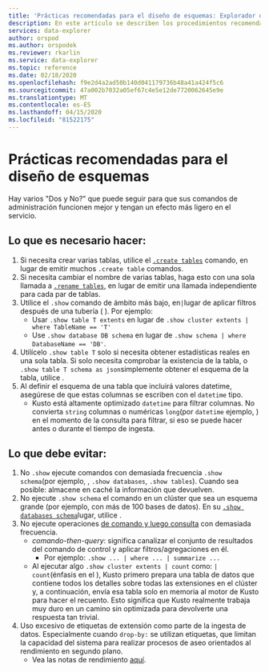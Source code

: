 ```yaml
---
title: 'Prácticas recomendadas para el diseño de esquemas: Explorador de azure Data Explorer Microsoft Docs'
description: En este artículo se describen los procedimientos recomendados para el diseño de esquemas en el Explorador de datos de Azure.
services: data-explorer
author: orspod
ms.author: orspodek
ms.reviewer: rkarlin
ms.service: data-explorer
ms.topic: reference
ms.date: 02/18/2020
ms.openlocfilehash: f9e2d4a2ad50b140d041179736b48a41a424f5c6
ms.sourcegitcommit: 47a002b7032a05ef67c4e5e12de7720062645e9e
ms.translationtype: MT
ms.contentlocale: es-ES
ms.lasthandoff: 04/15/2020
ms.locfileid: "81522175"
---
```

# <a name="best-practices-for-schema-design"></a>Prácticas recomendadas para el diseño de esquemas

Hay varios "Dos y No?" que puede seguir para que sus comandos de administración funcionen mejor y tengan un efecto más ligero en el servicio.

## <a name="do"></a>Lo que es necesario hacer:

1. Si necesita crear varias tablas, utilice el [`.create tables`](create-tables-command.md) comando, en lugar de emitir muchos `.create table` comandos.
2. Si necesita cambiar el nombre de varias tablas, haga esto con una sola llamada a [`.rename tables`](rename-table-command.md), en lugar de emitir una llamada independiente para cada par de tablas.
3. Utilice el `.show` comando de ámbito más bajo, en`|`lugar de aplicar filtros después de una tubería ( ). Por ejemplo:
    - Usar `.show table T extents` en lugar de `.show cluster extents | where TableName == 'T'`
    - Use `.show database DB schema` en lugar de `.show schema | where DatabaseName == 'DB'`.
4. Utilícelo `.show table T` solo si necesita obtener estadísticas reales en una sola tabla. Si solo necesita comprobar la existencia de la tabla, o `.show table T schema as json`simplemente obtener el esquema de la tabla, utilice .
5. Al definir el esquema de una tabla que incluirá valores datetime, asegúrese de que estas columnas se escriben con el `datetime` tipo.
    - Kusto está altamente optimizado `datetime` para filtrar columnas. No convierta `string` columnas o numéricas `long`(por `datetime` ejemplo, ) en el momento de la consulta para filtrar, si eso se puede hacer antes o durante el tiempo de ingesta.

## <a name="dont"></a>Lo que debe evitar:

1. No `.show` ejecute comandos con demasiada frecuencia `.show schema`(por ejemplo, , `.show databases`, `.show tables`). Cuando sea posible: almacene en caché la información que devuelven.
2. No ejecute `.show schema` el comando en un clúster que sea un esquema grande (por ejemplo, con más de 100 bases de datos). En su [`.show databases schema`](../management/show-schema-database.md)lugar, utilice .
3. No ejecute operaciones [de comando y luego consulta](index.md#combining-queries-and-control-commands) con demasiada frecuencia.
    - *comando-then-query*: significa canalizar el conjunto de resultados del comando de control y aplicar filtros/agregaciones en él.
        - Por ejemplo: `.show ... | where ... | summarize ...`
    - Al ejecutar algo `.show cluster extents | count` como: `| count`(énfasis en el ), Kusto primero prepara una tabla de datos que contiene todos los detalles sobre todas las extensiones en el clúster y, a continuación, envía esa tabla solo en memoria al motor de Kusto para hacer el recuento. Esto significa que Kusto realmente trabaja muy duro en un camino sin optimizada para devolverte una respuesta tan trivial.
4. Uso excesivo de etiquetas de extensión como parte de la ingesta de datos. Especialmente cuando `drop-by:` se utilizan etiquetas, que limitan la capacidad del sistema para realizar procesos de aseo orientados al rendimiento en segundo plano.
    - Vea las notas de rendimiento [aquí](../management/extents-overview.md#extent-tagging).
    